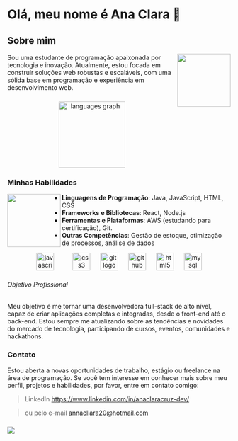 # Olá, meu nome é Ana Clara 👋

## Sobre mim
<img  align="right" height="120" src="https://media2.giphy.com/media/v1.Y2lkPTc5MGI3NjExc2N5eHJ5b214N3RhdGgwNGZxczgyNGozYmh4OW03bmVxYWo0N2RvOSZlcD12MV9pbnRlcm5hbF9naWZfYnlfaWQmY3Q9cw/xT9IgzvnOyNDYnxeHS/giphy.webp"  />
Sou uma estudante de programação apaixonada por tecnologia e inovação. 
Atualmente, estou focada em construir soluções web robustas e escaláveis, 
com uma sólida base em programação e experiência em desenvolvimento web.

###

<div align="left">
</div>

###

<div align="center">
  <img src="https://github-readme-stats.vercel.app/api/top-langs?username=AnaClaraCruz1&locale=en&hide_title=false&layout=compact&card_width=320&langs_count=5&theme=dracula&hide_border=false&order=2" height="150" alt="languages graph"  />
</div>

### Minhas Habilidades

<img align="left" height="120" src="https://media0.giphy.com/media/Q7SKqn3G97xpmfSOvG/giphy.webp?cid=ecf05e47qj9z4i78p3pm8fxvt1iym3axkxvfqsjpdtvib7ix&ep=v1_gifs_search&rid=giphy.webp&ct=g" />

- **Linguagens de Programação**: Java, JavaScript, HTML, CSS
- **Frameworks e Bibliotecas**: React, Node.js
- **Ferramentas e Plataformas**: AWS (estudando para certificação), Git.
- **Outras Competências**: Gestão de estoque, otimização de processos, análise de dados

<div align="center">
  <img src="https://cdn.jsdelivr.net/gh/devicons/devicon/icons/javascript/javascript-original.svg" height="40" alt="javascript logo"  />
  <img width="15" />
  <img 
  <img width="15" />
  <img src="https://cdn.jsdelivr.net/gh/devicons/devicon/icons/css3/css3-original.svg" height="40" alt="css3 logo"  />
  <img width="15" />
  <img src="https://cdn.jsdelivr.net/gh/devicons/devicon/icons/git/git-original.svg" height="40" alt="git logo"  />
  <img width="15" />
  <img src="https://cdn.jsdelivr.net/gh/devicons/devicon/icons/github/github-original.svg" height="40" alt="github logo"  />
  <img width="15" />
  <img src="https://cdn.jsdelivr.net/gh/devicons/devicon/icons/html5/html5-original.svg" height="40" alt="html5 logo"  />
  <img width="15" />
  <img src="https://cdn.jsdelivr.net/gh/devicons/devicon/icons/mysql/mysql-original.svg" height="40" alt="mysql logo"  />
</div>

###### Objetivo Profissional

Meu objetivo é me tornar uma desenvolvedora full-stack de alto nível, capaz de criar aplicações completas e integradas, desde o front-end até o back-end.
Estou sempre me atualizando sobre as tendências e novidades do mercado de tecnologia, participando de cursos, eventos, comunidades e hackathons.





### Contato

Estou aberta a novas oportunidades de trabalho, estágio ou freelance na área de programação. Se você tem interesse em conhecer mais sobre meu perfil, projetos e habilidades, 
por favor, entre em contato comigo: 

>LinkedIn https://www.linkedin.com/in/anaclaracruz-dev/

>ou pelo e-mail annacllara20@hotmail.com 
  

</div>

###

<img align="center" height="auto"  src="https://media4.giphy.com/media/v1.Y2lkPTc5MGI3NjExYXJkMHJlYjl2NGV5NHM3bmdqZWw4bjR0ZWJqNmI2bW5zYXJmY2gzNiZlcD12MV9pbnRlcm5hbF9naWZfYnlfaWQmY3Q9Zw/ua7vVw9awZKWwLSYpW/giphy.webp"  />

###
